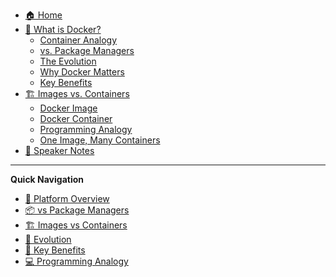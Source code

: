 <!-- _sidebar.md -->

* [🏠 Home](/)
* [🐳 What is Docker?](/#what-is-docker)
  * [Container Analogy](/#the-container-analogy)
  * [vs. Package Managers](/#-docker-vs-package-managers)
  * [The Evolution](/#-the-evolution)
  * [Why Docker Matters](/#why-docker-matters)
  * [Key Benefits](/#key-benefits)
* [🏗️ Images vs. Containers](/#images-vs-containers-the-core-concepts)
  * [Docker Image](/#-docker-image)
  * [Docker Container](/#-docker-container)
  * [Programming Analogy](/#-the-programming-analogy)
  * [One Image, Many Containers](/#-one-image-many-containers)
* [📝 Speaker Notes](/#speaker-notes)

---

**Quick Navigation**
* [🚀 Platform Overview](/#what-is-docker)
* [📦 vs Package Managers](/#-docker-vs-package-managers)
* [🏗️ Images vs Containers](/#images-vs-containers-the-core-concepts)
* [🔄 Evolution](/#-the-evolution)
* [🎯 Key Benefits](/#key-benefits)
* [💻 Programming Analogy](/#-the-programming-analogy)
